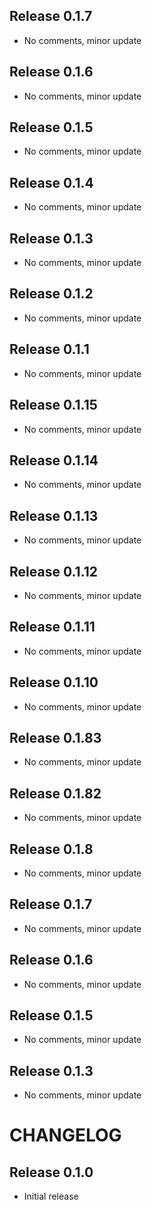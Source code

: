 ## Release 0.1.7
- No comments, minor update

## Release 0.1.6
- No comments, minor update

## Release 0.1.5
- No comments, minor update

## Release 0.1.4
- No comments, minor update

## Release 0.1.3
- No comments, minor update

## Release 0.1.2
- No comments, minor update

## Release 0.1.1
- No comments, minor update

## Release 0.1.15
- No comments, minor update

## Release 0.1.14
- No comments, minor update

## Release 0.1.13
- No comments, minor update

## Release 0.1.12
- No comments, minor update

## Release 0.1.11
- No comments, minor update

## Release 0.1.10
- No comments, minor update

## Release 0.1.83
- No comments, minor update

## Release 0.1.82
- No comments, minor update

## Release 0.1.8
- No comments, minor update

## Release 0.1.7
- No comments, minor update

## Release 0.1.6
- No comments, minor update

## Release 0.1.5
- No comments, minor update

## Release 0.1.3
- No comments, minor update

# CHANGELOG

## Release 0.1.0
- Initial release